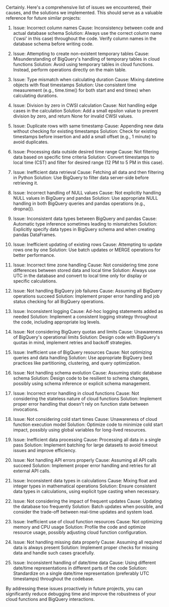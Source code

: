 Certainly. Here's a comprehensive list of issues we encountered, their causes, and the solutions we implemented. This should serve as a valuable reference for future similar projects:

1. Issue: Incorrect column names
   Cause: Inconsistency between code and actual database schema
   Solution: Always use the correct column name ('cwsi' in this case) throughout the code. Verify column names in the database schema before writing code.

2. Issue: Attempting to create non-existent temporary tables
   Cause: Misunderstanding of BigQuery's handling of temporary tables in cloud functions
   Solution: Avoid using temporary tables in cloud functions. Instead, perform operations directly on the main table.

3. Issue: Type mismatch when calculating duration
   Cause: Mixing datetime objects with float timestamps
   Solution: Use consistent time measurement (e.g., time.time() for both start and end times) when calculating durations.

4. Issue: Division by zero in CWSI calculation
   Cause: Not handling edge cases in the calculation
   Solution: Add a small epsilon value to prevent division by zero, and return None for invalid CWSI values.

5. Issue: Duplicate rows with same timestamp
   Cause: Appending new data without checking for existing timestamps
   Solution: Check for existing timestamps before insertion and add a small offset (e.g., 1 minute) to avoid duplicates.

6. Issue: Processing data outside desired time range
   Cause: Not filtering data based on specific time criteria
   Solution: Convert timestamps to local time (CST) and filter for desired range (12 PM to 5 PM in this case).

7. Issue: Inefficient data retrieval
   Cause: Fetching all data and then filtering in Python
   Solution: Use BigQuery to filter data server-side before retrieving it.

8. Issue: Incorrect handling of NULL values
   Cause: Not explicitly handling NULL values in BigQuery and pandas
   Solution: Use appropriate NULL handling in both BigQuery queries and pandas operations (e.g., dropna()).

9. Issue: Inconsistent data types between BigQuery and pandas
   Cause: Automatic type inference sometimes leading to mismatches
   Solution: Explicitly specify data types in BigQuery schema and when creating pandas DataFrames.

10. Issue: Inefficient updating of existing rows
    Cause: Attempting to update rows one by one
    Solution: Use batch updates or MERGE operations for better performance.

11. Issue: Incorrect time zone handling
    Cause: Not considering time zone differences between stored data and local time
    Solution: Always use UTC in the database and convert to local time only for display or specific calculations.

12. Issue: Not handling BigQuery job failures
    Cause: Assuming all BigQuery operations succeed
    Solution: Implement proper error handling and job status checking for all BigQuery operations.

13. Issue: Inconsistent logging
    Cause: Ad-hoc logging statements added as needed
    Solution: Implement a consistent logging strategy throughout the code, including appropriate log levels.

14. Issue: Not considering BigQuery quotas and limits
    Cause: Unawareness of BigQuery's operational limits
    Solution: Design code with BigQuery's quotas in mind, implement retries and backoff strategies.

15. Issue: Inefficient use of BigQuery resources
    Cause: Not optimizing queries and data handling
    Solution: Use appropriate BigQuery best practices like partitioning, clustering, and query optimization.

16. Issue: Not handling schema evolution
    Cause: Assuming static database schema
    Solution: Design code to be resilient to schema changes, possibly using schema inference or explicit schema management.

17. Issue: Incorrect error handling in cloud functions
    Cause: Not considering the stateless nature of cloud functions
    Solution: Implement proper error handling that doesn't rely on function state between invocations.

18. Issue: Not considering cold start times
    Cause: Unawareness of cloud function execution model
    Solution: Optimize code to minimize cold start impact, possibly using global variables for long-lived resources.

19. Issue: Inefficient data processing
    Cause: Processing all data in a single pass
    Solution: Implement batching for large datasets to avoid timeout issues and improve efficiency.

20. Issue: Not handling API errors properly
    Cause: Assuming all API calls succeed
    Solution: Implement proper error handling and retries for all external API calls.

21. Issue: Inconsistent data types in calculations
    Cause: Mixing float and integer types in mathematical operations
    Solution: Ensure consistent data types in calculations, using explicit type casting when necessary.

22. Issue: Not considering the impact of frequent updates
    Cause: Updating the database too frequently
    Solution: Batch updates when possible, and consider the trade-off between real-time updates and system load.

23. Issue: Inefficient use of cloud function resources
    Cause: Not optimizing memory and CPU usage
    Solution: Profile the code and optimize resource usage, possibly adjusting cloud function configuration.

24. Issue: Not handling missing data properly
    Cause: Assuming all required data is always present
    Solution: Implement proper checks for missing data and handle such cases gracefully.

25. Issue: Inconsistent handling of date/time data
    Cause: Using different date/time representations in different parts of the code
    Solution: Standardize on a single date/time representation (preferably UTC timestamps) throughout the codebase.

By addressing these issues proactively in future projects, you can significantly reduce debugging time and improve the robustness of your cloud functions and BigQuery interactions.